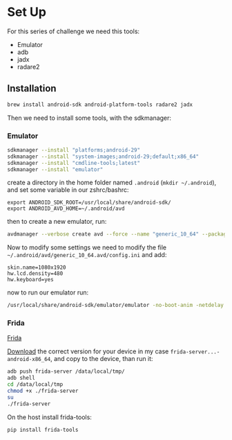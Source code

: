 # Set Up

For this series of challenge we need this tools:

- Emulator
- adb
- jadx
- radare2

## Installation

```bash
brew install android-sdk android-platform-tools radare2 jadx
```

Then we need to install some tools, with the sdkmanager:

### Emulator

```bash
sdkmanager --install "platforms;android-29"
sdkmanager --install "system-images;android-29;default;x86_64"
sdkmanager --install "cmdline-tools;latest"
sdkmanager --install "emulator"
```

create a directory in the home folder named `.android` (`mkdir ~/.android`),
and set some variable in our zshrc/bashrc:

```text
export ANDROID_SDK_ROOT=/usr/local/share/android-sdk/
export ANDROID_AVD_HOME=~/.android/avd
```

then to create a new emulator, run:

```bash
avdmanager --verbose create avd --force --name "generic_10_64" --package "system-images;android-29;default;x86_64" --tag "default" --abi "x86_64"
```

Now to modify some settings we need to modify the file
`~/.android/avd/generic_10_64.avd/config.ini` and add:

```text
skin.name=1080x1920
hw.lcd.density=480
hw.keyboard=yes
```

now to run our emulator run:

```bash
/usr/local/share/android-sdk/emulator/emulator -no-boot-anim -netdelay none -accel on -no-snapshot -wipe-data -skin 1080x1920 -avd generic_10_64
```

### Frida

[Frida](https://frida.re/)

[Download](https://github.com/frida/frida/releases) the correct version for
your device in my case `frida-server...-android-x86_64`, and copy to the device,
than run it:

```bash
adb push frida-server /data/local/tmp/
adb shell
cd /data/local/tmp
chmod +x ./frida-server
su
./frida-server
```

On the host install frida-tools:

```bash
pip install frida-tools
```
